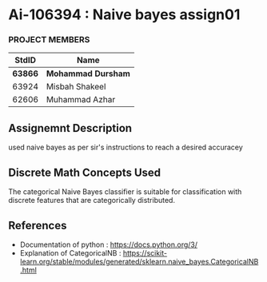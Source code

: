 # Ai-106394 : Naive bayes assign01 #
### PROJECT MEMBERS ###
StdID | Name
------------ | -------------
**63866** | **Mohammad Dursham** 
63924 | Misbah Shakeel
62606 | Muhammad Azhar
## Assignemnt Description ##
used naive bayes as per sir's instructions to reach a desired accuracey

## Discrete Math Concepts Used ##
The categorical Naive Bayes classifier is suitable for classification with discrete features that are categorically distributed.

## References ##
- Documentation of python : https://docs.python.org/3/
- Explanation of CategoricalNB : https://scikit-learn.org/stable/modules/generated/sklearn.naive_bayes.CategoricalNB.html
